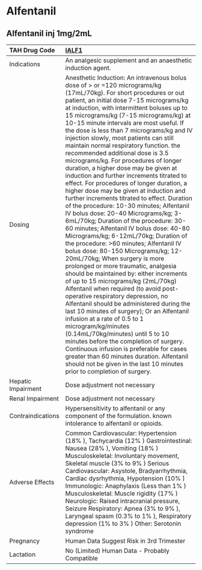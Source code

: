 # Alfentanil

## Alfentanil inj 1mg/2mL

| TAH Drug Code      | [IALF1](https://www.tahsda.org.tw/drugs/hissearch.php?drug_code=IALF1)                                                                                                                                                                                                                                                                                                                                                                                                                                                                                                                                                                                                                                                                                                                                                                                                                                                                                                                                                                                                                                                                                                                                                                                                                                                                                                                                                                                                                                                                                                                                                                                                      |
|:-------------------|:----------------------------------------------------------------------------------------------------------------------------------------------------------------------------------------------------------------------------------------------------------------------------------------------------------------------------------------------------------------------------------------------------------------------------------------------------------------------------------------------------------------------------------------------------------------------------------------------------------------------------------------------------------------------------------------------------------------------------------------------------------------------------------------------------------------------------------------------------------------------------------------------------------------------------------------------------------------------------------------------------------------------------------------------------------------------------------------------------------------------------------------------------------------------------------------------------------------------------------------------------------------------------------------------------------------------------------------------------------------------------------------------------------------------------------------------------------------------------------------------------------------------------------------------------------------------------------------------------------------------------------------------------------------------------|
| Indications        | An analgesic supplement and an anaesthetic induction agent.                                                                                                                                                                                                                                                                                                                                                                                                                                                                                                                                                                                                                                                                                                                                                                                                                                                                                                                                                                                                                                                                                                                                                                                                                                                                                                                                                                                                                                                                                                                                                                                                                 |
| Dosing             | Anesthetic Induction: An intravenous bolus dose of > or =120 micrograms/kg (17mL/70kg). For short procedures or out patient, an initial dose 7-15 micrograms/kg at induction, with intermittent boluses up to 15 micrograms/kg (7-15 micrograms/kg) at 10-15 minute intervals are most useful. If the dose is less than 7 micrograms/kg and IV injection slowly, most patients can still maintain normal respiratory function. the recommended additional dose is 3.5 micrograms/kg. For procedures of longer duration, a higher dose may be given at induction and further increments titrated to effect. For procedures of longer duration, a higher dose may be given at induction and further increments titrated to effect. Duration of the procedure: 10-30 minutes; Alfentanil IV bolus dose: 20-40 Micrograms/kg; 3-6mL/70kg; Duration of the procedure: 30-60 minutes; Alfentanil IV bolus dose: 40-80 Micrograms/kg; 6-12mL/70kg; Duration of the procedure: >60 minutes; Alfentanil IV bolus dose: 80-150 Micrograms/kg; 12-20mL/70kg; When surgery is more prolonged or more traumatic, analgesia should be maintained by: either increments of up to 15 micrograms/kg (2mL/70kg) Alfentanil when required (to avoid post-operative respiratory depression, no Alfentanil should be administered during the last 10 minutes of surgery); Or an Alfentanil infusion at a rate of 0.5 to 1 microgram/kg/minutes (0.14mL/70kg/minutes) until 5 to 10 minutes before the completion of surgery. Continuous infusion is preferable for cases greater than 60 minutes duration. Alfentanil should not be given in the last 10 minutes prior to completion of surgery. |
| Hepatic Impairment | Dose adjustment not necessary                                                                                                                                                                                                                                                                                                                                                                                                                                                                                                                                                                                                                                                                                                                                                                                                                                                                                                                                                                                                                                                                                                                                                                                                                                                                                                                                                                                                                                                                                                                                                                                                                                               |
| Renal Impairment   | Dose adjustment not necessary                                                                                                                                                                                                                                                                                                                                                                                                                                                                                                                                                                                                                                                                                                                                                                                                                                                                                                                                                                                                                                                                                                                                                                                                                                                                                                                                                                                                                                                                                                                                                                                                                                               |
| Contraindications  | Hypersensitivity to alfentanil or any component of the formulation. known intolerance to alfentanil or opioids.                                                                                                                                                                                                                                                                                                                                                                                                                                                                                                                                                                                                                                                                                                                                                                                                                                                                                                                                                                                                                                                                                                                                                                                                                                                                                                                                                                                                                                                                                                                                                             |
| Adverse Effects    | Common Cardiovascular: Hypertension (18% ), Tachycardia (12% ) Gastrointestinal: Nausea (28% ), Vomiting (18% ) Musculoskeletal: Involuntary movement, Skeletal muscle (3% to 9% ) Serious Cardiovascular: Asystole, Bradyarrhythmia, Cardiac dysrhythmia, Hypotension (10% ) Immunologic: Anaphylaxis (Less than 1% ) Musculoskeletal: Muscle rigidity (17% ) Neurologic: Raised intracranial pressure, Seizure Respiratory: Apnea (3% to 9% ), Laryngeal spasm (0.3% to 1% ), Respiratory depression (1% to 3% ) Other: Serotonin syndrome                                                                                                                                                                                                                                                                                                                                                                                                                                                                                                                                                                                                                                                                                                                                                                                                                                                                                                                                                                                                                                                                                                                                |
| Pregnancy          | Human Data Suggest Risk in 3rd Trimester                                                                                                                                                                                                                                                                                                                                                                                                                                                                                                                                                                                                                                                                                                                                                                                                                                                                                                                                                                                                                                                                                                                                                                                                                                                                                                                                                                                                                                                                                                                                                                                                                                    |
| Lactation          | No (Limited) Human Data - Probably Compatible                                                                                                                                                                                                                                                                                                                                                                                                                                                                                                                                                                                                                                                                                                                                                                                                                                                                                                                                                                                                                                                                                                                                                                                                                                                                                                                                                                                                                                                                                                                                                                                                                               |

